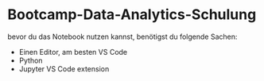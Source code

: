 # Bootcamp-Data-Analytics-Schulung
bevor du das Notebook nutzen kannst, benötigst du folgende Sachen:
- Einen Editor, am besten VS Code
- Python
- Jupyter VS Code extension
  
